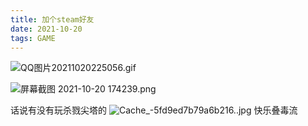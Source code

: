 ```yaml
---
title: 加个steam好友
date: 2021-10-20
tags: GAME
---
```

![QQ图片20211020225056.gif](https://i.loli.net/2021/10/20/B1e8fTa2qwWYv9O.gif)

![屏幕截图 2021-10-20 174239.png](https://i.loli.net/2021/10/20/PuL7JSTFdcQg95z.png)

话说有没有玩杀戮尖塔的
![Cache_-5fd9ed7b79a6b216..jpg](https://i.loli.net/2021/10/20/wXArfKlCcUq7jkM.jpg)
快乐叠毒流